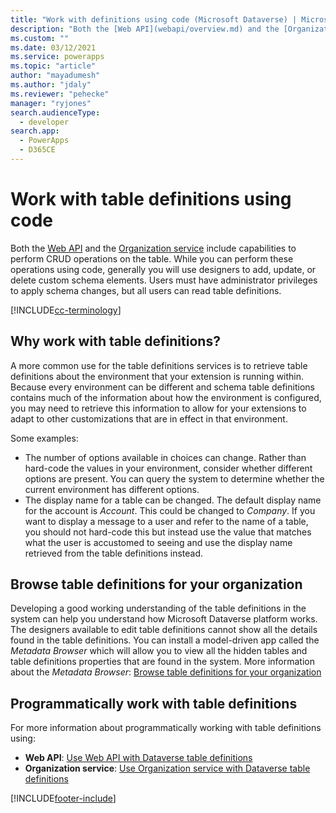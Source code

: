 ```yaml
---
title: "Work with definitions using code (Microsoft Dataverse) | Microsoft Docs"
description: "Both the [Web API](webapi/overview.md) and the [Organization service](org-service/overview.md) include capabilities to perform CRUD operations on the table schema"
ms.custom: ""
ms.date: 03/12/2021
ms.service: powerapps
ms.topic: "article"
author: "mayadumesh"
ms.author: "jdaly"
ms.reviewer: "pehecke"
manager: "ryjones"
search.audienceType: 
  - developer
search.app: 
  - PowerApps
  - D365CE
---
```


# Work with table definitions using code

Both the [Web API](webapi/overview.md) and the [Organization service](org-service/overview.md) include capabilities to perform CRUD operations on the table. While you can perform these operations using code, generally you will use designers to add, update, or delete custom schema elements. Users must have administrator privileges to apply schema changes, but all users can read table definitions.

[!INCLUDE[cc-terminology](includes/cc-terminology.md)]

## Why work with table definitions?

A more common use for the table definitions services is to retrieve table definitions about the environment that your extension is running within. Because every environment can be different and schema table definitions contains much of the information about how the environment is configured, you may need to retrieve this information to allow for your extensions to adapt to other customizations that are in effect in that environment.

Some examples:
- The number of options available in choices can change. Rather than hard-code the values in your environment, consider whether different options are present. You can query the system to determine whether the current environment has different options.
- The display name for a table can be changed. The default display name for the account is *Account*. This could be changed to *Company*. If you want to display a message to a user and refer to the name of a table, you should not hard-code this but instead use the value that matches what the user is accustomed to seeing and use the display name retrieved from the table definitions instead.

## Browse table definitions for your organization

Developing a good working understanding of the table definitions in the system can help you understand how Microsoft Dataverse platform works. The designers available to edit table definitions cannot show all the details found in the table definitions. You can install a model-driven app called the *Metadata Browser* which will allow you to view all the hidden tables and table definitions properties that are found in the system. More information about the *Metadata Browser*: [Browse table definitions for your organization](browse-your-metadata.md)

## Programmatically work with table definitions

For more information about programmatically working with table definitions using:
- **Web API**: [Use Web API with Dataverse table definitions](webapi/use-web-api-metadata.md)
- **Organization service**: [Use Organization service with Dataverse table definitions](org-service/work-with-metadata.md)


[!INCLUDE[footer-include](../../includes/footer-banner.md)]